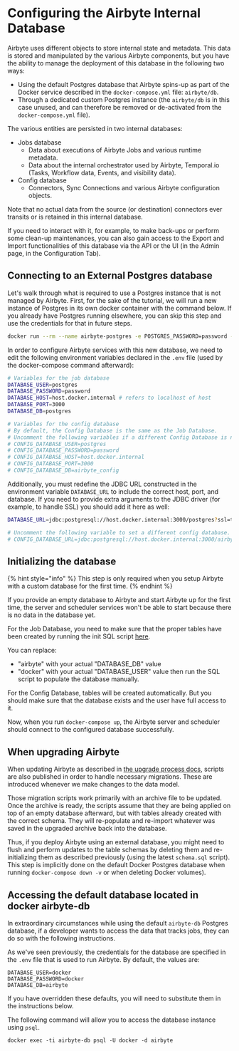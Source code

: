 # Configuring the Airbyte Internal Database

Airbyte uses different objects to store internal state and metadata. This data is stored and manipulated by the various Airbyte components, but you have the ability to manage the deployment of this database in the following two ways:
- Using the default Postgres database that Airbyte spins-up as part of the Docker service described in the `docker-compose.yml` file: `airbyte/db`.
- Through a dedicated custom Postgres instance (the `airbyte/db` is in this case unused, and can therefore be removed or de-activated from the `docker-compose.yml` file).

The various entities are persisted in two internal databases:

- Jobs database
  - Data about executions of Airbyte Jobs and various runtime metadata.
  - Data about the internal orchestrator used by Airbyte, Temporal.io (Tasks, Workflow data, Events, and visibility data).
- Config database
  - Connectors, Sync Connections and various Airbyte configuration objects.

Note that no actual data from the source (or destination) connectors ever transits or is retained in this internal database.

If you need to interact with it, for example, to make back-ups or perform some clean-up maintenances, you can also gain access to the Export and Import functionalities of this database via the API or the UI (in the Admin page, in the Configuration Tab).

## Connecting to an External Postgres database

Let's walk through what is required to use a Postgres instance that is not managed by Airbyte. First, for the sake of the tutorial, we will run a new instance of Postgres in its own docker container with the command below. If you already have Postgres running elsewhere, you can skip this step and use the credentials for that in future steps.
```bash
docker run --rm --name airbyte-postgres -e POSTGRES_PASSWORD=password -p 3000:5432 -d postgres
```

In order to configure Airbyte services with this new database, we need to edit the following environment variables declared in the `.env` file (used by the docker-compose command afterward):

```bash
# Variables for the job database
DATABASE_USER=postgres
DATABASE_PASSWORD=password
DATABASE_HOST=host.docker.internal # refers to localhost of host
DATABASE_PORT=3000
DATABASE_DB=postgres

# Variables for the config database
# By default, the Config Database is the same as the Job Database.
# Uncomment the following variables if a different Config Database is needed.
# CONFIG_DATABASE_USER=postgres
# CONFIG_DATABASE_PASSWORD=password
# CONFIG_DATABASE_HOST=host.docker.internal
# CONFIG_DATABASE_PORT=3000
# CONFIG_DATABASE_DB=airbyte_config
```

Additionally, you must redefine the JDBC URL constructed in the environment variable `DATABASE_URL` to include the correct host, port, and database. If you need to provide extra arguments to the JDBC driver (for example, to handle SSL) you should add it here as well:

```bash
DATABASE_URL=jdbc:postgresql://host.docker.internal:3000/postgres?ssl=true&sslmode=require

# Uncomment the following variable to set a different config database.
# CONFIG_DATABASE_URL=jdbc:postgresql://host.docker.internal:3000/airbyte_config?ssl=true&sslmode=require
```

## Initializing the database

{% hint style="info" %}
This step is only required when you setup Airbyte with a custom database for the first time.
{% endhint %}

If you provide an empty database to Airbyte and start Airbyte up for the first time, the server and scheduler services won't be able to start because there is no data in the database yet.

For the Job Database, you need to make sure that the proper tables have been created by running the init SQL script [here](https://github.com/airbytehq/airbyte/blob/master/airbyte-db/src/main/resources/schema.sql).

You can replace:
- "airbyte" with your actual "DATABASE_DB" value
- "docker" with your actual "DATABASE_USER" value
then run the SQL script to populate the database manually.

For the Config Database, tables will be created automatically. But you should make sure that the database exists and the user have full access to it.

Now, when you run `docker-compose up`, the Airbyte server and scheduler should connect to the configured database successfully.

## When upgrading Airbyte

When updating Airbyte as described in [the upgrade process docs](upgrading-airbyte.md), scripts are also published in order to handle necessary migrations. These are introduced whenever we make changes to the data model.

Those migration scripts work primarily with an archive file to be updated. Once the archive is ready, the scripts assume that they are being applied on top of an empty database afterward, but with tables already created with the correct schema. They will re-populate and re-import whatever was saved in the upgraded archive back into the database.

Thus, if you deploy Airbyte using an external database, you might need to flush and perform updates to the table schemas by deleting them and re-initializing them as described previously (using the latest `schema.sql` script). This step is implicitly done on the default Docker Postgres database when running `docker-compose down -v` or when deleting Docker volumes).

## Accessing the default database located in docker airbyte-db
In extraordinary circumstances while using the default `airbyte-db` Postgres database, if a developer wants to access the data that tracks jobs, they can do so with the following instructions.

As we've seen previously, the credentials for the database are specified in the `.env` file that is used to run Airbyte. By default, the values are:
```shell
DATABASE_USER=docker
DATABASE_PASSWORD=docker
DATABASE_DB=airbyte
```

If you have overridden these defaults, you will need to substitute them in the instructions below.

The following command will allow you to access the database instance using `psql`. 

```shell
docker exec -ti airbyte-db psql -U docker -d airbyte
```
